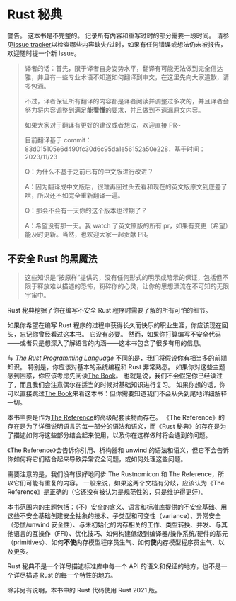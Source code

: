 # Rust 秘典

<div class="warning">

警告。
这本书是不完整的。
记录所有内容和重写过时的部分需要一段时间。
请参见[issue tracker]以检查哪些内容缺失/过时，如果有任何错误或想法仍未被报告，欢迎随时提一个新 Issue。

</div>

> 译者的话：首先，限于译者自身姿势水平，翻译有可能无法做到完全信达雅，并且有一些专业术语不知道如何翻译到中文，在这里先向大家道歉，请多包涵。
>
> 不过，译者保证所有翻译的内容都是译者阅读并调整过多次的，并且译者会努力将内容调整到满足**能看懂**的要求，并且做到不遗漏原文内容。
>
> 如果大家对于翻译有更好的建议或者想法，欢迎直接 PR~
>
> 目前翻译基于 commit：83d015105e6d490fc30d6c95da1e56152a50e228，基于时间：2023/11/23
>
> Q：为什么不基于之前已有的中文版进行改进？
>
> A：因为翻译成中文版后，很难再回过头去看和现在的英文版原文到底差了啥，所以还不如完全重新翻译一遍。
>
> Q：那会不会有一天你的这个版本也过期了？
>
> A：希望没有那一天。我 watch 了英文原版的所有 pr，如果有变更（希望）能及时更新。当然，也欢迎大家一起贡献 PR。

[issue tracker]: https://github.com/rust-lang/nomicon/issues

## 不安全 Rust 的黑魔法

> 这些知识是“按原样”提供的，没有任何形式的明示或暗示的保证，包括但不限于释放难以描述的恐怖，粉碎你的心灵，让你的思想漂流在不可知的无限宇宙中。

Rust 秘典挖掘了你在编写不安全 Rust 程序时需要了解的所有可怕的细节。

如果你希望在编写 Rust 程序的过程中获得长久而快乐的职业生涯，你应该现在回头，忘记你曾经看过这本书。
它没有必要。
然而，如果你打算编写不安全代码——或者只是想深入了解语言的内涵——这本书包含了很多有用的信息。

与 _[The Rust Programming Language][trpl]_ 不同的是，我们将假设你有相当多的前期知识。
特别是，你应该对基本的系统编程和 Rust 非常熟悉。
如果你对这些主题感到困惑，你应该考虑先阅读[The Book][trpl]。
也就是说，我们不会假定你已经读过了，而且我们会注意偶尔在适当的时候对基础知识进行复习。
如果你想的话，你可以直接跳过[The Book][trpl]来看这本书：但你需要知道我们不会从头到尾地详细解释一切。

本书主要是作为[The Reference][ref]的高级配套读物而存在。
《The Reference》的存在是为了详细说明语言的每一部分的语法和语义，而《Rust 秘典》的存在是为了描述如何将这些部分结合起来使用，以及你在这样做时将会遇到的问题。

《The Reference》会告诉你引用、析构器和 unwind 的语法和语义，但它不会告诉你如何将它们结合起来导致异常安全问题，或如何处理这些问题。

需要注意的是，我们没有很好地同步 The Rustnomicon 和 The Reference，所以它们可能有重复的内容。
一般来说，如果这两个文档有分歧，应该认为《The Reference》是正确的（它还没有被认为是规范性的，只是维护得更好）。

本书范围内的主题包括：（不）安全的含义、语言和标准库提供的不安全基础、用这些不安全基础创建安全抽象的技术、子类型和可变性（variance）、异常安全（恐慌/unwind 安全性）、与未初始化的内存相关的工作、类型转换、并发、与其他语言的互操作（FFI）、优化技巧、如何构建低级到编译器/操作系统/硬件的基元（primitives）、如何**不使**内存模型程序员生气、如何**使**内存模型程序员生气、以及更多。

Rust 秘典不是一个详尽描述标准库中每一个 API 的语义和保证的地方，也不是一个详尽描述 Rust 的每一个特性的地方。

除非另有说明，本书中的 Rust 代码使用 Rust 2021 版。

[trpl]: https://doc.rust-lang.org/book/
[ref]: https://doc.rust-lang.org/reference/index.html
